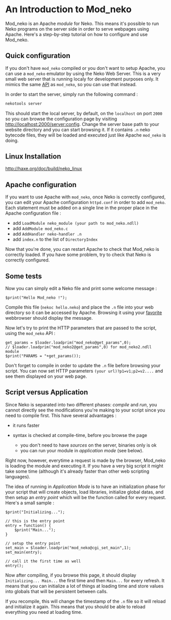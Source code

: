 # An Introduction to Mod_neko

Mod_neko is an Apache *module* for Neko. This means it's possible to run Neko programs on the server side in order to serve webpages using Apache. Here's a step-by-step tutorial on how to configure and use Mod_neko.

## Quick configuration

If you don't have `mod_neko` compiled or you don't want to setup Apache, you can use a `mod_neko` emulator by using the Neko Web Server. This is a very small web server that is running localy for development purposes only. It mimics the same [API](/doc/view:cgi) as `mod_neko`, so you can use that instead.

In order to start the server, simply run the following command :

```bash
nekotools server
```

This should start the local server, by default, on the `localhost` on port `2000` so you can browse the configuration page by visiting <http://localhost:2000/server:config>. Change the server base path to your website directory and you can start browsing it. If it contains `.n` neko bytecode files, they will be loaded and executed just like Apache `mod_neko` is doing.


## Linux Installation

<http://haxe.org/doc/build/neko_linux>

## Apache configuration

If you want to use Apache with `mod_neko`, once Neko is correctly configured, you can edit your Apache configuration `httpd.conf` in order to add `mod_neko`. Each statement must be added on a single line in the proper place in the Apache configuration file :


- add `LoadModule neko_module (your path to mod_neko.ndll)`
- add `AddModule mod_neko.c`
- add `AddHandler neko-handler .n`
- add `index.n` to the list of `DirectoryIndex`

Now that you're done, you can restart Apache to check that Mod_neko is correctly loaded. If you have some problem, try to check that Neko is correctly configured.



## Some tests

Now you can simply edit a Neko file and print some welcome message :

```neko
$print("Hello Mod_neko !");
```

Compile this file (`nekoc hello.neko`) and place the `.n` file into your web directory so it can be accessed by Apache. Browsing it using your [favorite](http://www.getfirefox.com) webbrowser should display the message.

Now let's try to print the HTTP parameters that are passed to the script, using the `mod_neko` API :

```neko
get_params = $loader.loadprim("mod_neko@get_params",0);
// $loader.loadprim("mod_neko2@get_params",0) for mod_neko2.ndll module
$print("PARAMS = "+get_params());
```

Don't forget to compile in order to update the `.n` file before browsing your script. You can now set HTTP parameters `(your url)?p1=v1;p2=v2....` and see them displayed on your web page.


## Script versus Application

Since Neko is separated into two different phases: *compile* and *run*, you cannot directly see the modifications you're making to your script since you need to compile first. This have several advantages :

- it runs faster

- syntax is checked at compile-time, before you browse the page

	- you don't need to have *sources* on the server, binaries only is ok
	- you can run your module in *application mode* (see below).

Right now, however, everytime a request is made by the browser, Mod_neko is loading the module and executing it. If you have a very big script it might take some time (although it's already faster than other web scripting languages).

The idea of running in *Application Mode* is to have an initialization phase for your script that will create objects, load libraries, initialize global datas, and then setup an *entry point* which will be the function called for every request. Here's a small sample :

```neko
$print("Initializing...");

// this is the entry point
entry = function() {
	$print("Main...");
}

// setup the entry point
set_main = $loader.loadprim("mod_neko@cgi_set_main",1);
set_main(entry);

// call it the first time as well
entry();
```

Now after compiling, if you browse this page, it should display `Initializing... Main...` the first time and then `Main...` for every refresh. It means that you can initialize a lot of things at loading time and store values into globals that will be persistent between calls.

If you recompile, this will change the timestamp of the `.n` file so it will reload and initialize it again. This means that you should be able to reload everything you need at loading time.
